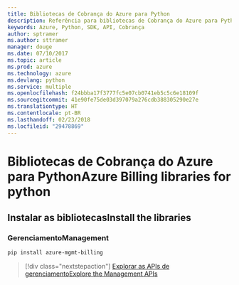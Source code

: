```yaml
---
title: Bibliotecas de Cobrança do Azure para Python
description: Referência para bibliotecas de Cobrança do Azure para Python
keywords: Azure, Python, SDK, API, Cobrança
author: sptramer
ms.author: sttramer
manager: douge
ms.date: 07/10/2017
ms.topic: article
ms.prod: azure
ms.technology: azure
ms.devlang: python
ms.service: multiple
ms.openlocfilehash: f24bbba17f3777fc5e07cb0741eb5c5c6e18109f
ms.sourcegitcommit: 41e90fe75de03d397079a276cdb388305290e27e
ms.translationtype: HT
ms.contentlocale: pt-BR
ms.lasthandoff: 02/23/2018
ms.locfileid: "29478869"
---
```

# <a name="azure-billing-libraries-for-python"></a><span data-ttu-id="2485b-104">Bibliotecas de Cobrança do Azure para Python</span><span class="sxs-lookup"><span data-stu-id="2485b-104">Azure Billing libraries for python</span></span>

## <a name="install-the-libraries"></a><span data-ttu-id="2485b-105">Instalar as bibliotecas</span><span class="sxs-lookup"><span data-stu-id="2485b-105">Install the libraries</span></span>


### <a name="management"></a><span data-ttu-id="2485b-106">Gerenciamento</span><span class="sxs-lookup"><span data-stu-id="2485b-106">Management</span></span>

```bash
pip install azure-mgmt-billing
```
> [!div class="nextstepaction"]
> [<span data-ttu-id="2485b-107">Explorar as APIs de gerenciamento</span><span class="sxs-lookup"><span data-stu-id="2485b-107">Explore the Management APIs</span></span>](/python/api/overview/azure/billing/management)